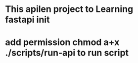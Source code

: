 # This apilen project to Learning fastapi init

# add permission chmod a+x ./scripts/run-api to run script 

